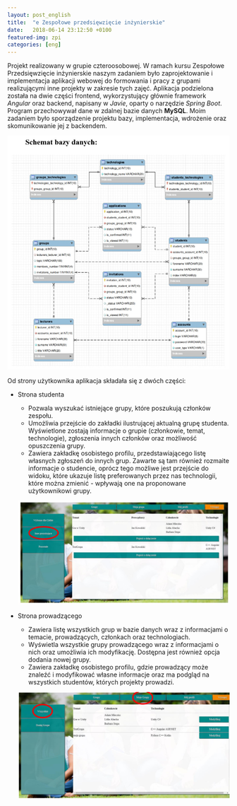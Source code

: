 ```yaml
---
layout: post_english
title:  "e Zespołowe przedsięwzięcie inżynierskie"
date:   2018-06-14 23:12:50 +0100
featured-img: zpi
categories: [eng]
---
```

Projekt realizowany w grupie czteroosobowej. W ramach kursu Zespołowe Przedsięwzięcie inżynierskie naszym zadaniem było zaprojektowanie i implementacja aplikacji webowej do formowania i pracy z grupami realizującymi inne projekty w zakresie tych zajęć. 
Aplikacja podzielona została na dwie części frontend, wykorzystujący głównie framework *Angular* oraz backend, napisany w *Javie*, oparty o narzędzie *Spring Boot*. Program przechowywał dane w zdalnej bazie danych **MySQL**. Moim zadaniem było sporządzenie projektu bazy, implementacja, wdrożenie oraz skomunikowanie jej z backendem.

![](https://raw.githubusercontent.com/jacekbla/jacekbla.github.io/master/assets/img/posts/content/zpi/scheme.jpg)

Od strony użytkownika aplikacja składała się z dwóch części: 
- Strona studenta 
    - Pozwala wyszukać istniejące grupy, które poszukują członków zespołu.
    - Umożliwia przejście do zakładki ilustrującej aktualną grupę studenta. Wyświetlone zostają informacje o grupie (członkowie, temat, technologie), zgłoszenia innych członków oraz możliwość opuszczenia grupy.
    - Zawiera zakładkę osobistego profilu, przedstawiającego listę własnych zgłoszeń do innych grup. Zawarte są tam również rozmaite informacje o studencie, oprócz tego możliwe jest przejście do widoku, które ukazuje listę preferowanych przez nas technologii, które można zmienić - wpływają one na proponowane użytkownikowi grupy.


    ![](https://raw.githubusercontent.com/jacekbla/jacekbla.github.io/master/assets/img/posts/content/zpi/student.jpg)

- Strona prowadzącego
    - Zawiera listę wszystkich grup w bazie danych wraz z informacjami o temacie, prowadzących, członkach oraz technologiach.
    - Wyświetla wszystkie grupy prowadzącego wraz z informacjami o nich oraz umożliwia ich modyfikację. Dostępna jest również opcja dodania nowej grupy.
    - Zawiera zakładkę osobistego profilu, gdzie prowadzący może znaleźć i modyfikować własne informacje oraz ma podgląd na wszystkich studentów, których projekty prowadzi.


    ![](https://raw.githubusercontent.com/jacekbla/jacekbla.github.io/master/assets/img/posts/content/zpi/leader.jpg)